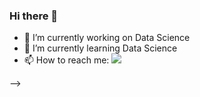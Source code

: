 ### Hi there 👋

- 🔭 I’m currently working on Data Science
- 🌱 I’m currently learning Data Science
- 📫 How to reach me: 
![](https://dcbadge.vercel.app/api/shield/BRD#6778)



-->
